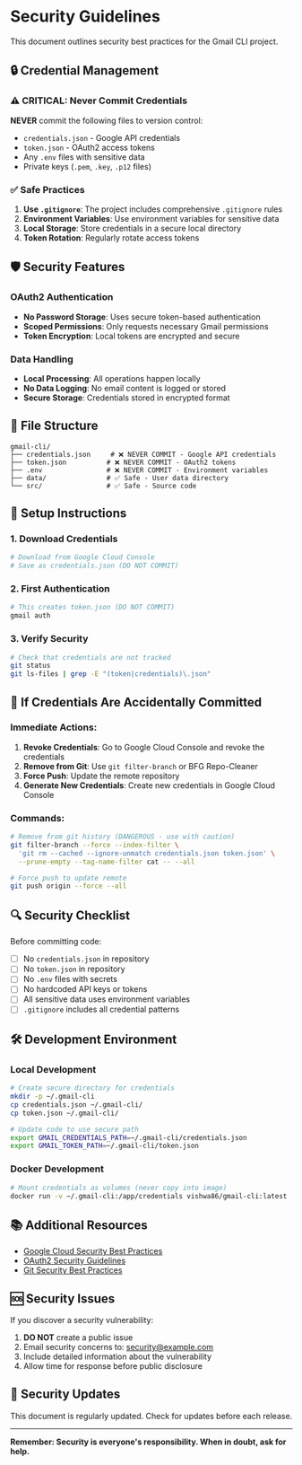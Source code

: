 # Security Guidelines

This document outlines security best practices for the Gmail CLI project.

## 🔒 Credential Management

### ⚠️ **CRITICAL: Never Commit Credentials**

**NEVER** commit the following files to version control:
- `credentials.json` - Google API credentials
- `token.json` - OAuth2 access tokens
- Any `.env` files with sensitive data
- Private keys (`.pem`, `.key`, `.p12` files)

### ✅ **Safe Practices**

1. **Use `.gitignore`**: The project includes comprehensive `.gitignore` rules
2. **Environment Variables**: Use environment variables for sensitive data
3. **Local Storage**: Store credentials in a secure local directory
4. **Token Rotation**: Regularly rotate access tokens

## 🛡️ **Security Features**

### OAuth2 Authentication
- **No Password Storage**: Uses secure token-based authentication
- **Scoped Permissions**: Only requests necessary Gmail permissions
- **Token Encryption**: Local tokens are encrypted and secure

### Data Handling
- **Local Processing**: All operations happen locally
- **No Data Logging**: No email content is logged or stored
- **Secure Storage**: Credentials stored in encrypted format

## 📁 **File Structure**

```
gmail-cli/
├── credentials.json     # ❌ NEVER COMMIT - Google API credentials
├── token.json          # ❌ NEVER COMMIT - OAuth2 tokens
├── .env                # ❌ NEVER COMMIT - Environment variables
├── data/               # ✅ Safe - User data directory
└── src/                # ✅ Safe - Source code
```

## 🔧 **Setup Instructions**

### 1. Download Credentials
```bash
# Download from Google Cloud Console
# Save as credentials.json (DO NOT COMMIT)
```

### 2. First Authentication
```bash
# This creates token.json (DO NOT COMMIT)
gmail auth
```

### 3. Verify Security
```bash
# Check that credentials are not tracked
git status
git ls-files | grep -E "(token|credentials)\.json"
```

## 🚨 **If Credentials Are Accidentally Committed**

### Immediate Actions:
1. **Revoke Credentials**: Go to Google Cloud Console and revoke the credentials
2. **Remove from Git**: Use `git filter-branch` or BFG Repo-Cleaner
3. **Force Push**: Update the remote repository
4. **Generate New Credentials**: Create new credentials in Google Cloud Console

### Commands:
```bash
# Remove from git history (DANGEROUS - use with caution)
git filter-branch --force --index-filter \
  'git rm --cached --ignore-unmatch credentials.json token.json' \
  --prune-empty --tag-name-filter cat -- --all

# Force push to update remote
git push origin --force --all
```

## 🔍 **Security Checklist**

Before committing code:
- [ ] No `credentials.json` in repository
- [ ] No `token.json` in repository
- [ ] No `.env` files with secrets
- [ ] No hardcoded API keys or tokens
- [ ] All sensitive data uses environment variables
- [ ] `.gitignore` includes all credential patterns

## 🛠️ **Development Environment**

### Local Development
```bash
# Create secure directory for credentials
mkdir -p ~/.gmail-cli
cp credentials.json ~/.gmail-cli/
cp token.json ~/.gmail-cli/

# Update code to use secure path
export GMAIL_CREDENTIALS_PATH=~/.gmail-cli/credentials.json
export GMAIL_TOKEN_PATH=~/.gmail-cli/token.json
```

### Docker Development
```bash
# Mount credentials as volumes (never copy into image)
docker run -v ~/.gmail-cli:/app/credentials vishwa86/gmail-cli:latest
```

## 📚 **Additional Resources**

- [Google Cloud Security Best Practices](https://cloud.google.com/security/best-practices)
- [OAuth2 Security Guidelines](https://tools.ietf.org/html/rfc6749)
- [Git Security Best Practices](https://git-scm.com/docs/gitignore)

## 🆘 **Security Issues**

If you discover a security vulnerability:
1. **DO NOT** create a public issue
2. Email security concerns to: security@example.com
3. Include detailed information about the vulnerability
4. Allow time for response before public disclosure

## 📝 **Security Updates**

This document is regularly updated. Check for updates before each release.

---

**Remember: Security is everyone's responsibility. When in doubt, ask for help.**
